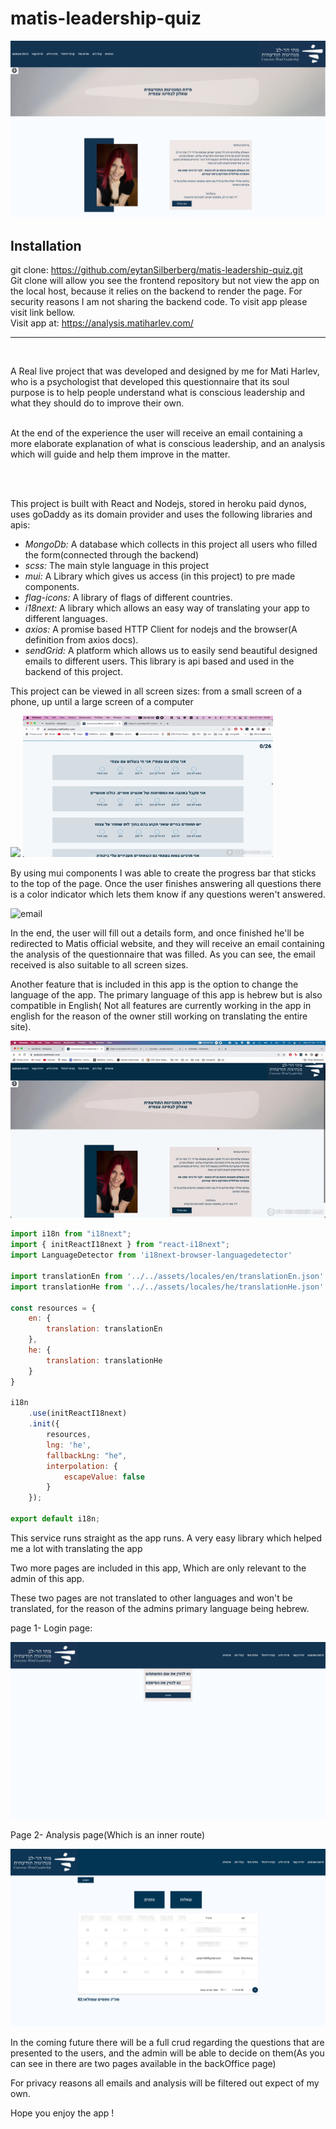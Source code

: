 
# matis-leadership-quiz

![AppImg](./readmeAssets/imgs/app.png)

## Installation
git clone: https://github.com/eytanSilberberg/matis-leadership-quiz.git
<br/>
Git clone will allow you see the frontend repository but not view the app on the local host, because it relies on the backend to render the page. For security reasons I am not sharing the backend code. To visit app please visit link bellow.
<br/>
Visit app at: https://analysis.matiharlev.com/
<hr/>
<br/>

A Real live project that was developed and designed by me for Mati Harlev, who is a psychologist that developed this questionnaire that its soul purpose is to help people understand what is conscious leadership and what they should do to improve their own.
<br/>
<br/>

At the end of the experience the user will receive an email containing a more elaborate explanation of what is conscious leadership, and an analysis which will guide and help them improve in the matter. 

<br/>
<br/>


This project is built with React and Nodejs, stored in heroku paid dynos, uses goDaddy as its domain provider and uses the following libraries and apis: <br/>

- *MongoDb:* A database which collects in this project  all users who filled the form(connected through the backend)
- *scss:* The main style language in this project
- *mui:* A  Library which gives us access (in this project) to pre made components.
- *flag-icons:* A library of flags of different countries.
- *i18next:* A library which allows an easy way of translating your app to different languages.
- *axios:*  A promise based HTTP Client for nodejs and the browser(A definition from axios docs).
- *sendGrid:* A platform which allows us to easily send beautiful designed emails to different users. This library is api based and used in the backend of this project.

This project can be viewed in all screen sizes: from a small screen of a phone, up until a large screen of a computer

<p float='left'>
<img src='/readmeAssets/imgs/intro-resizing.gif' width="400"/>
<img src='/readmeAssets/imgs/questionnaire-resizing.gif' width="400"/>
</p>


By using mui components I was able to create the progress bar that sticks to the top of the page. Once the user finishes answering all questions there is a color indicator which lets them know if any questions weren't answered.

![email](./readmeAssets/imgs/email-resizing.gif)

In the end, the user will fill out a details form, and once finished he'll be redirected to Matis official website, and they will receive an email  containing the analysis of the questionnaire that was filled. As you can see, the email received is also suitable to all screen sizes.

Another feature that is included in this app is the option to change the language of the app. The primary language of this app is hebrew but is also compatible in English( Not all features are currently working in the app in english for the reason of the owner still working on translating the entire site). 

![i18n](./readmeAssets/imgs/i18n.gif)

```js
import i18n from "i18next";
import { initReactI18next } from "react-i18next";
import LanguageDetector from 'i18next-browser-languagedetector'

import translationEn from '../../assets/locales/en/translationEn.json'
import translationHe from '../../assets/locales/he/translationHe.json'

const resources = {
    en: {
        translation: translationEn
    },
    he: {
        translation: translationHe
    }
}

i18n
    .use(initReactI18next) 
    .init({
        resources,
        lng: 'he', 
        fallbackLng: "he",
        interpolation: {
            escapeValue: false 
        }
    });

export default i18n;
```

This service runs straight as the app runs.
A very easy library which helped me a lot with translating the app


Two more pages are included in this app, Which are only relevant to the admin of this app.

These two pages are not translated to other languages and won't be translated, for the reason of the admins primary language being hebrew.

page 1- Login page:

![login](./readmeAssets/imgs/loginpage.png)

Page 2- Analysis page(Which is an inner route)

![analysis](./readmeAssets/imgs/blured.png)

In the coming future there will be a full crud regarding the questions that are presented to the users, and the admin will be able to decide on them(As you can see in there are two pages available in the backOffice page)

For privacy reasons all emails and analysis will be filtered out expect of my own.

Hope you enjoy the app !



















